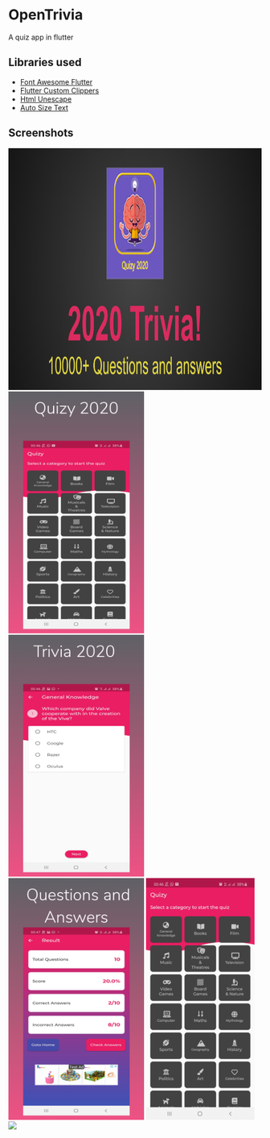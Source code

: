# OpenTrivia
A quiz app in flutter





## Libraries used
- [Font Awesome Flutter](https://pub.dev/packages/font_awesome_flutter)
- [Flutter Custom Clippers](https://pub.dev/packages/flutter_custom_clippers)
- [Html Unescape](https://pub.dev/packages/html_unescape)
- [Auto Size Text](https://pub.dev/packages/auto_size_text)

## Screenshots
<img height="480px" src="screenshots/banner.png"><img height="480px" src="screenshots/quiz1.png">
<img height="480px" src="screenshots/quiz2.png">
<img height="480px" src="screenshots/quiz3.png">
<img height="480px" src="screenshots/quiz5.png"> 
<img height="480px" src="screenshots/quiz6.png"> 

